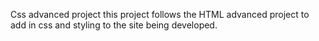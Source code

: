 Css advanced project
this project follows the HTML advanced project to add in css and styling to the site being developed.
